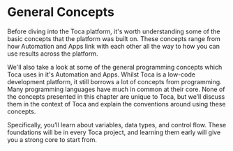 # General Concepts

Before diving into the Toca platform, it's worth understanding some of the basic concepts that the platform was built on. These concepts range from how Automation and Apps link with each other all the way to how you can use results across the platform.

We'll also take a look at some of the general programming concepts which Toca uses in it's Automation and Apps. Whilst Toca is a low-code development platform, it still borrows a lot of concepts from programming. Many programming languages have much in common at their core. None of the concepts presented in this chapter are unique to Toca, but we’ll discuss them in the context of Toca and explain the conventions around using these concepts.

Specifically, you’ll learn about variables, data types, and control flow. These foundations will be in every Toca project, and learning them early will give you a strong core to start from.
